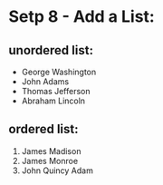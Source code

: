 # Setp 8 - Add a List:

## unordered list:

- George Washington
- John Adams
- Thomas Jefferson
- Abraham Lincoln

## ordered list:

1. James Madison
2. James Monroe
3. John Quincy Adam
